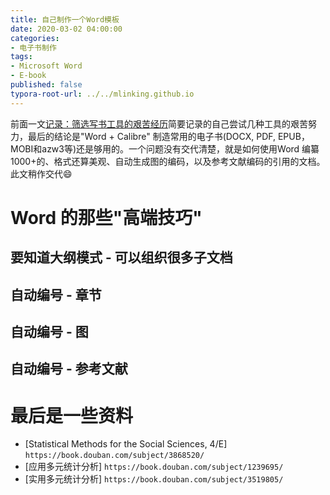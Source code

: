 ```yaml
---
title: 自己制作一个Word模板
date: 2020-03-02 04:00:00
categories:
- 电子书制作
tags:
- Microsoft Word
- E-book
published: false
typora-root-url: ../../mlinking.github.io
---
```


前面一文[记录：筛选写书工具的艰苦经历]()简要记录的自己尝试几种工具的艰苦努力，最后的结论是"Word + Calibre" 制造常用的电子书(DOCX, PDF, EPUB，MOBI和azw3等)还是够用的。一个问题没有交代清楚，就是如何使用Word 编纂1000+的、格式还算美观、自动生成图的编码，以及参考文献编码的引用的文档。此文稍作交代:smile:

# Word 的那些"高端技巧"



## 要知道大纲模式 - 可以组织很多子文档



## 自动编号 - 章节



## 自动编号 - 图 



## 自动编号 - 参考文献








# 最后是一些资料

- [Statistical Methods for the Social Sciences, 4/E] `https://book.douban.com/subject/3868520/`
- [应用多元统计分析] `https://book.douban.com/subject/1239695/`
- [实用多元统计分析] `https://book.douban.com/subject/3519805/`
